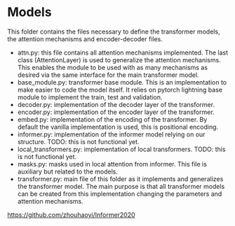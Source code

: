 # Models

This folder contains the files necessary to define the transformer models, the attention mechanisms and encoder-decoder files.

- attn.py: this file contains all attention mechanisms implemented. The last class (AttentionLayer) is used to generalize the attention mechanisms. This enables the module to be used with as many mechanisms as desired via the same interface for the main transformer model.
- base_module.py: transformer base module. This is an implementation to make easier to code the model itself. It relies on pytorch lightning base module to implement the train, test and validation.
- decoder.py: implementation of the decoder layer of the transformer.
- encoder.py: implementation of the encoder layer of the transformer.
- embed.py: implementation of the encoding of the transformer. By default the vanilla implementation is used, this is positional encoding.
- informer.py: implementation of the informer model relying on our structure. TODO: this is not functional yet.
- local_transformers.py: implementation of local transformers. TODO: this is not functional yet.
- masks.py: masks used in local attention from informer. This file is auxiliary but related to the models.
- transformer.py: main file of this folder as it implements and generalizes the transformer model. The main purpose is that all transformer models can be created from this implementation changing the parameters and attention mechanisms.

https://github.com/zhouhaoyi/Informer2020